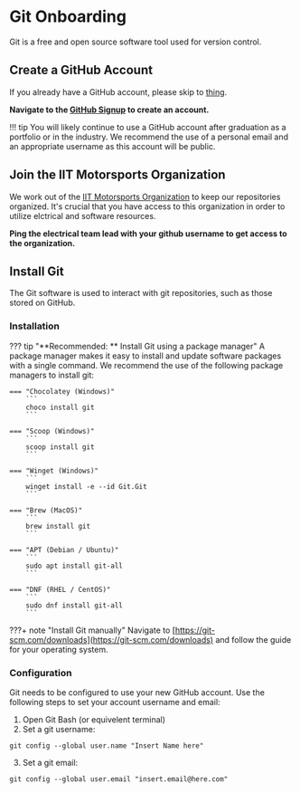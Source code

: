 # Git Onboarding

Git is a free and open source software tool used for version control. 

## Create a GitHub Account

If you already have a GitHub account, please skip to [thing]().

**Navigate to the [GitHub Signup](https://github.com/signup) to create an account.**

!!! tip
    You will likely continue to use a GitHub account after graduation as a portfolio or in the industry. We recommend the use of a personal email and an appropriate username as this account will be public.

## Join the IIT Motorsports Organization

We work out of the [IIT Motorsports Organization](https://github.com/iitmotorsports) to keep our repositories organized. It's crucial that you have access to this organization in order to utilize elctrical and software resources.

**Ping the electrical team lead with your github username to get access to the organization.**

## Install Git
The Git software is used to interact with git repositories, such as those stored on GitHub.

### Installation

??? tip "**Recommended: ** Install Git using a package manager"
    A package manager makes it easy to install and update software packages with a single command. We recommend the use of the following package managers to install git:
    
    === "Chocolatey (Windows)"
        ```
        choco install git
        ```

    === "Scoop (Windows)"
        ```
        scoop install git
        ```

    === "Winget (Windows)"
        ```
        winget install -e --id Git.Git
        ```

    === "Brew (MacOS)"
        ```
        brew install git
        ```

    === "APT (Debian / Ubuntu)"
        ```
        sudo apt install git-all
        ```

    === "DNF (RHEL / CentOS)"
        ```
        sudo dnf install git-all
        ```

???+ note "Install Git manually"
    Navigate to [https://git-scm.com/downloads](https://git-scm.com/downloads) and follow the guide for your operating system.

### Configuration

Git needs to be configured to use your new GitHub account. Use the following steps to set your account username and email:

1. Open Git Bash (or equivelent terminal)
2. Set a git username:
```
git config --global user.name "Insert Name here"
```
3. Set a git email:
```
git config --global user.email "insert.email@here.com"
```